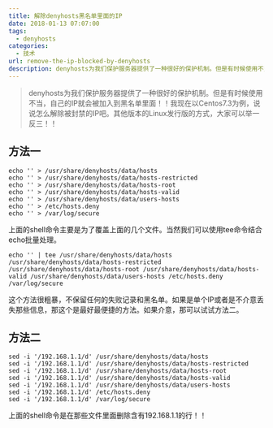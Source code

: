 ```yaml
---
title: 解除denyhosts黑名单里面的IP
date: 2018-01-13 07:07:00
tags: 
  - denyhosts
categories:
  - 技术
url: remove-the-ip-blocked-by-denyhosts
description: denyhosts为我们保护服务器提供了一种很好的保护机制。但是有时候使用不当，自己的IP就会被加入到黑名单里面！！我现在以Centos7.3为例，说说怎么解除被封禁的IP吧。其他版本的Linux发行版的方式，大家可以举一反三！！
---
```


> denyhosts为我们保护服务器提供了一种很好的保护机制。但是有时候使用不当，自己的IP就会被加入到黑名单里面！！我现在以Centos7.3为例，说说怎么解除被封禁的IP吧。其他版本的Linux发行版的方式，大家可以举一反三！！

## 方法一

```
echo '' > /usr/share/denyhosts/data/hosts
echo '' > /usr/share/denyhosts/data/hosts-restricted
echo '' > /usr/share/denyhosts/data/hosts-root
echo '' > /usr/share/denyhosts/data/hosts-valid
echo '' > /usr/share/denyhosts/data/users-hosts
echo '' > /etc/hosts.deny
echo '' > /var/log/secure
```


上面的shell命令主要是为了覆盖上面的几个文件。当然我们可以使用tee命令结合echo批量处理。

```
echo '' | tee /usr/share/denyhosts/data/hosts /usr/share/denyhosts/data/hosts-restricted /usr/share/denyhosts/data/hosts-root /usr/share/denyhosts/data/hosts-valid /usr/share/denyhosts/data/users-hosts /etc/hosts.deny /var/log/secure
```

这个方法很粗暴，不保留任何的失败记录和黑名单。如果是单个IP或者是不介意丢失那些信息，那这个是最好最便捷的方法。如果介意，那可以试试方法二。

## 方法二

```
sed -i '/192.168.1.1/d' /usr/share/denyhosts/data/hosts
sed -i '/192.168.1.1/d' /usr/share/denyhosts/data/hosts-restricted 
sed -i '/192.168.1.1/d' /usr/share/denyhosts/data/hosts-root
sed -i '/192.168.1.1/d' /usr/share/denyhosts/data/hosts-valid
sed -i '/192.168.1.1/d' /usr/share/denyhosts/data/users-hosts
sed -i '/192.168.1.1/d' /etc/hosts.deny
sed -i '/192.168.1.1/d' /var/log/secure
```

上面的shell命令是在那些文件里面删除含有192.168.1.1的行！！